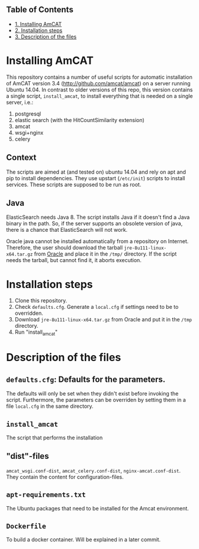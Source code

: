 <div id="table-of-contents">
<h2>Table of Contents</h2>
<div id="text-table-of-contents">
<ul>
<li><a href="#sec-1">1. Installing AmCAT</a></li>
<li><a href="#sec-2">2. Installation steps</a></li>
<li><a href="#sec-3">3. Description of the files</a></li>
</ul>
</div>
</div>



# Installing AmCAT<a id="sec-1" name="sec-1"></a>

This repository contains a number of useful scripts for automatic
installation of AmCAT version 3.4 (<http://github.com/amcat/amcat>) on a server
running Ubuntu 14.04. 
In contrast to older versions of this repo, this version contains a
single script, `install_amcat`, to install everything that is needed on a single server,
i.e.:

1.  postgresql
2.  elastic search (with the HitCountSimilarity extension)
3.  amcat
4.  wsgi+nginx
5.  celery

## Context<a id="sec-1-1" name="sec-1-1"></a>

The scripts are aimed at (and tested on) ubuntu 14.04 and rely on apt
and pip to install dependencies. They use upstart (`/etc/init`) scripts
to install services. These scripts are supposed to be run as root.

## Java<a id="sec-1-2" name="sec-1-2"></a>

ElasticSearch needs Java 8. The script installs Java if it doesn't
find a Java binary in the path. So, if the server supports an obsolete
version of java, there is a chance that ElasticSearch will not work.

Oracle java cannot be installed automatically from a repository on
Internet. Therefore, the user should download the tarball
`jre-8u111-linux-x64.tar.gz` from [Oracle](https://java.com/nl/download/manual.jsp) and place it in the `/tmp/` 
directory. If the script needs the tarball, but cannot find it, it aborts execution.

# Installation steps<a id="sec-2" name="sec-2"></a>

1.  Clone this repository.
2.  Check `defaults.cfg`. Generate a `local.cfg` if settings need to be
    to overridden.
3.  Download `jre-8u111-linux-x64.tar.gz` from Oracle and put it in the
    `/tmp` directory.
4.  Run "install<sub>amcat</sub>"

# Description of the files<a id="sec-3" name="sec-3"></a>

## `defaults.cfg`: Defaults for the parameters.<a id="sec-3-1" name="sec-3-1"></a>

The defaults will only be set when they didn't exist before invoking
the script. Furthermore, the parameters can be overriden by setting
them in a file `local.cfg` in the same directory.

## `install_amcat`<a id="sec-3-2" name="sec-3-2"></a>

The script that performs the installation

## "dist"-files<a id="sec-3-3" name="sec-3-3"></a>

`amcat_wsgi.conf-dist`, `amcat_celery.conf-dist`,
`nginx-amcat.conf-dist`. They contain the content for configuration-files.

## `apt-requirements.txt`<a id="sec-3-4" name="sec-3-4"></a>

The Ubuntu packages that need to be installed for the Amcat environment.

## `Dockerfile`<a id="sec-3-5" name="sec-3-5"></a>

To build a docker container. Will be explained in a later commit.

